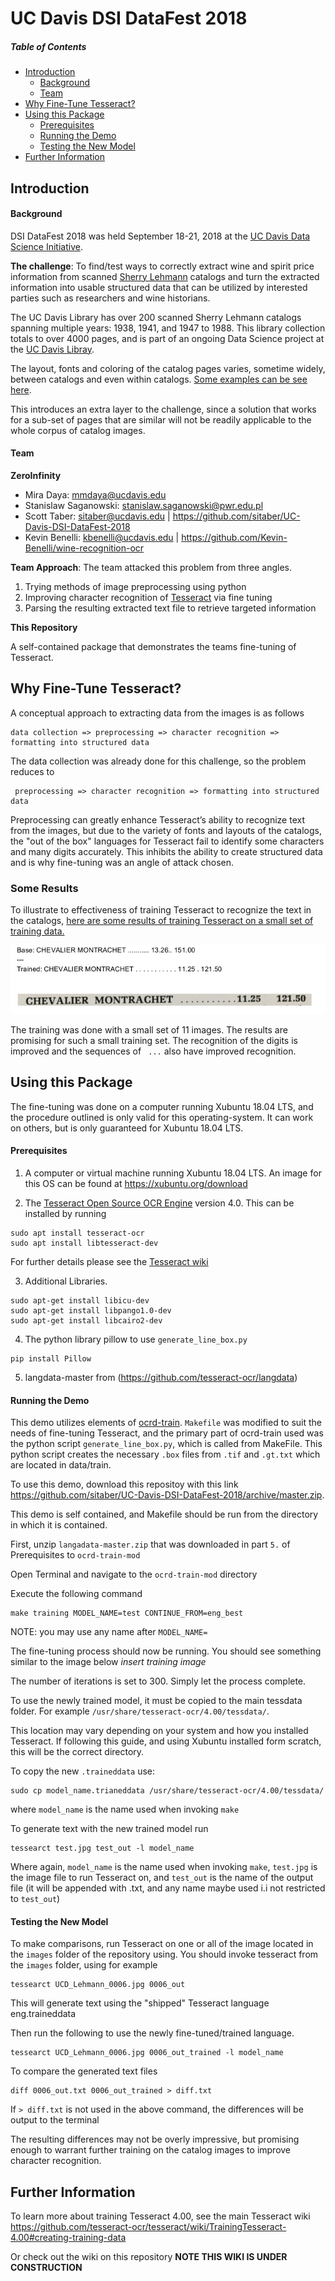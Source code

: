 # UC Davis DSI DataFest 2018

##### Table of Contents 
* [Introduction](#introduction)
  * [Background](#background)
  * [Team](#team)
* [Why Fine-Tune Tesseract?](#why-fine-tune-tesseract)
* [Using this Package](#using-this-package)
  * [Prerequisites](#prerequisites)
  * [Running the Demo](#running-the-demo)
  * [Testing the New Model](#testing-the-new-model)
* [Further Information](#further-information)


## Introduction
#### Background
DSI DataFest 2018 was held September 18-21, 2018 at the [UC Davis Data Science Initiative](http://dsi.ucdavis.edu/). 


**The challenge**: To find/test ways to correctly extract wine and spirit price information from scanned [Sherry Lehmann](https://www.sherry-lehmann.com/about-sherry-lehmann-wine-and-spirits) catalogs and turn the extracted information into usable 
structured data that can be utilized by interested parties such as researchers and wine historians. 

The UC Davis Library has over 200 scanned Sherry Lehmann catalogs spanning multiple years: 1938, 1941, and 1947 to 1988. This 
library collection totals to over 4000 pages, and is part of an ongoing Data Science project at the [UC Davis Libray](https://www.library.ucdavis.edu/).

The layout, fonts and coloring of the catalog pages varies, sometime widely, between catalogs and even within catalogs. 
[Some examples can be see here](https://github.com/sitaber/UC-Davis-DSI-DataFest-2018/wiki/Example-Images).

This introduces an extra layer to the challenge, since a solution that works for a sub-set of pages that are similar 
will not be readily applicable to the whole corpus of catalog images.



#### Team
**ZeroInfinity** 
* Mira Daya: <mmdaya@ucdavis.edu>
* Stanislaw Saganowski: <stanislaw.saganowski@pwr.edu.pl>
* Scott Taber: <sitaber@ucdavis.edu> | <https://github.com/sitaber/UC-Davis-DSI-DataFest-2018>
* Kevin Benelli:  <kbenelli@ucdavis.edu> | <https://github.com/Kevin-Benelli/wine-recognition-ocr>

**Team Approach**:
The team attacked this problem from three angles. 
1. Trying methods of image preprocessing using python
2. Improving character recognition of [Tesseract](https://github.com/tesseract-ocr/tesseract) via fine tuning
3. Parsing the resulting extracted text file to retrieve targeted information

**This Repository**

A self-contained package that demonstrates the teams fine-tuning of Tesseract.

## Why Fine-Tune Tesseract?
A conceptual approach to extracting data from the images is as follows

```
data collection => preprocessing => character recognition => formatting into structured data
```

The data collection was already done for this challenge, so the problem reduces to

```
 preprocessing => character recognition => formatting into structured data
```

Preprocessing can greatly enhance Tesseract’s ability to recognize text from the images, but due to the variety of fonts and layouts of the catalogs, the "out of the box" languages for Tesseract fail to identify some characters and many digits accurately. This inhibits the ability to create structured data and is why fine-tuning was an angle of attack chosen.

### Some Results

To illustrate to effectiveness of training Tesseract to recognize the text in the catalogs, [here are some results of training Tesseract on a small set of training data.](https://github.com/sitaber/UC-Davis-DSI-DataFest-2018/wiki/Results)

![](images/results/Results1.png)

The training was done with a small set of 11 images. The results are promising for such a small training set. The recognition of the digits is improved and the sequences of ``` ...``` also have improved recognition.


## Using this Package

The fine-tuning was done on a computer running Xubuntu 18.04 LTS, and the procedure outlined is only valid for this operating-system. It can work on others, but is only guaranteed for Xubuntu 18.04 LTS.

#### Prerequisites

1. A computer or virtual machine running Xubuntu 18.04 LTS. An image for this OS can be found at https://xubuntu.org/download

2. The [Tesseract Open Source OCR Engine](https://github.com/tesseract-ocr/tesseract) version 4.0.
This can be installed by running
```
sudo apt install tesseract-ocr
sudo apt install libtesseract-dev
```
For further details please see the [Tesseract wiki](https://github.com/tesseract-ocr/tesseract/wiki)

3. Additional Libraries. 
```
sudo apt-get install libicu-dev
sudo apt-get install libpango1.0-dev
sudo apt-get install libcairo2-dev
```
4. The python library pillow to use `generate_line_box.py`
```
pip install Pillow
```
5. langdata-master from (https://github.com/tesseract-ocr/langdata)

#### Running the Demo

This demo utilizes elements of [ocrd-train](https://github.com/OCR-D/ocrd-train). `Makefile` was modified to suit the needs of fine-tuning Tesseract, and the primary part of ocrd-train used was the python script `generate_line_box.py`, which is called from MakeFile. This python script creates the necessary `.box` files from `.tif` and `.gt.txt` which are located in data/train.


To use this demo, download this repositoy with this link https://github.com/sitaber/UC-Davis-DSI-DataFest-2018/archive/master.zip.


This demo is self contained, and Makefile should be run from the directory in which it is contained.

First, unzip `langadata-master.zip` that was downloaded in part `5.` of Prerequisites to `ocrd-train-mod`

Open Terminal and navigate to the `ocrd-train-mod` directory

Execute the following command
```
make training MODEL_NAME=test CONTINUE_FROM=eng_best
```
NOTE: you may use any name after `MODEL_NAME=` 

The fine-tuning process should now be running. You should see something similar to the image below
*insert training image*

The number of iterations is set to 300. Simply let the process complete.

To use the newly trained model, it must be copied to the main tessdata folder. For example `/usr/share/tesseract-ocr/4.00/tessdata/`. 

This location may vary depending on your system and how you installed Tesseract. If following this guide, and using Xubuntu installed form scratch, this will be the correct directory.

To copy the new `.traineddata` use:
```
sudo cp model_name.trianeddata /usr/share/tesseract-ocr/4.00/tessdata/
```
where `model_name` is the name used when invoking `make`

To generate text with the new trained model run
```
tessearct test.jpg test_out -l model_name
```
Where again, `model_name` is the name used when invoking `make`, `test.jpg` is the image file to run Tesseract on, and `test_out` is the name of the output file (it will be appended with .txt, and any name maybe used i.i not restricted to `test_out`)

#### Testing the New Model

To make comparisons, run Tesseract on one or all of the image located in the `images` folder of the repository using. You should invoke tesseract from the `images` folder, using for example
```
tessearct UCD_Lehmann_0006.jpg 0006_out 
```
This will generate text using the "shipped" Tesseract language eng.traineddata

Then run the following to use the newly fine-tuned/trained language.
```
tessearct UCD_Lehmann_0006.jpg 0006_out_trained -l model_name
```

To compare the generated text files
```
diff 0006_out.txt 0006_out_trained > diff.txt
```
If `> diff.txt` is not used in the above command, the differences will be output to the terminal

The resulting differences may not be overly impressive, but promising enough to warrant further training on the catalog images to improve character recognition.

## Further Information

To learn more about training Tesseract 4.00, see the main Tesseract wiki https://github.com/tesseract-ocr/tesseract/wiki/TrainingTesseract-4.00#creating-training-data


Or check out the wiki on this repository **NOTE THIS WIKI IS UNDER CONSTRUCTION**

